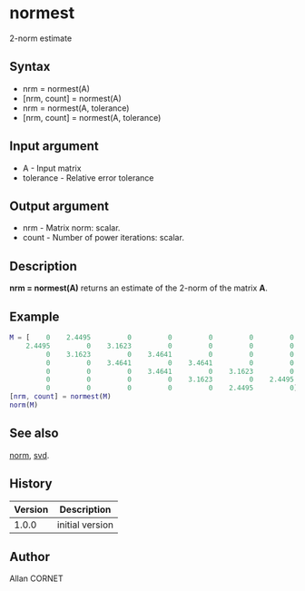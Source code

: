 # normest

2-norm estimate

## Syntax

- nrm = normest(A)
- [nrm, count] = normest(A)
- nrm = normest(A, tolerance)
- [nrm, count] = normest(A, tolerance)

## Input argument

- A - Input matrix
- tolerance - Relative error tolerance

## Output argument

- nrm - Matrix norm: scalar.
- count - Number of power iterations: scalar.

## Description

  <p><b>nrm = normest(A)</b> returns an estimate of the 2-norm of the matrix <b>A</b>.</p>

## Example

```matlab
M = [    0    2.4495         0         0         0         0         0
    2.4495         0    3.1623         0         0         0         0
         0    3.1623         0    3.4641         0         0         0
         0         0    3.4641         0    3.4641         0         0
         0         0         0    3.4641         0    3.1623         0
         0         0         0         0    3.1623         0    2.4495
         0         0         0         0         0    2.4495         0];
[nrm, count] = normest(M)
norm(M)
```

## See also

[norm](norm.md), [svd](../linear_algebra/svd.md).

## History

| Version | Description     |
| ------- | --------------- |
| 1.0.0   | initial version |

## Author

Allan CORNET
